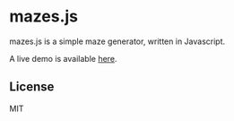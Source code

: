 # mazes.js

mazes.js is a simple maze generator, written in Javascript.

A live demo is available [here](http://mx-scissortail.github.io/mazes-js/index.html).

## License

MIT
